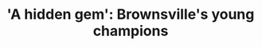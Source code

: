 ---
order: 25
title: "'A hidden gem': Brownsville's young champions"
authors:
    - Angie Wang
categories:
    - story
    - photo
link: http://school-stories.org/2018/05/hidden-gem/
redirect: true
photo:
    filename: racsteppers.jpg
---
